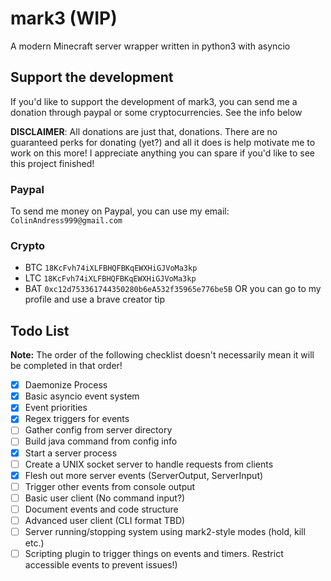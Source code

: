 # mark3 (WIP)

A modern Minecraft server wrapper written in python3 with asyncio

## Support the development

If you'd like to support the development of mark3, you can send me a donation through paypal or some cryptocurrencies. See the info below

**DISCLAIMER**: All donations are just that, donations. There are no guaranteed perks for donating (yet?) and all it does is help motivate me to work on this more! I appreciate anything you can spare if you'd like to see this project finished!

### Paypal

To send me money on Paypal, you can use my email: `ColinAndress999@gmail.com`

### Crypto

- BTC `18KcFvh74iXLFBHQFBKqEWXHiGJVoMa3kp`
- LTC `18KcFvh74iXLFBHQFBKqEWXHiGJVoMa3kp`
- BAT `0xc12d753361744350280b6eA532f35965e776be5B` OR you can go to my profile and use a brave creator tip

## Todo List

**Note:** The order of the following checklist doesn't necessarily mean it will be completed in that order!

- [x] Daemonize Process
- [x] Basic asyncio event system
- [x] Event priorities
- [x] Regex triggers for events
- [ ] Gather config from server directory
- [ ] Build java command from config info
- [x] Start a server process
- [ ] Create a UNIX socket server to handle requests from clients
- [x] Flesh out more server events (ServerOutput, ServerInput)
- [ ] Trigger other events from console output
- [ ] Basic user client (No command input?)
- [ ] Document events and code structure
- [ ] Advanced user client (CLI format TBD)
- [ ] Server running/stopping system using mark2-style modes (hold, kill etc.)
- [ ] Scripting plugin to trigger things on events and timers. Restrict accessible events to prevent issues!)
